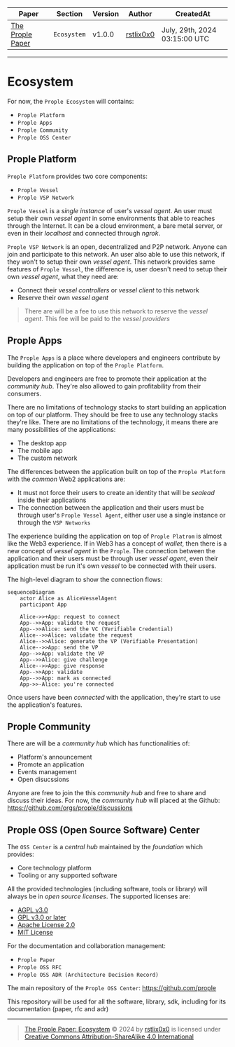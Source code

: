 |   Paper   |   Section |   Version |   Author  |   CreatedAt   |
|   ------- |   ------- |   ------  |   ------  |   ---------   |
|   [The Prople Paper](https://github.com/prople/paper/tree/main/the-prople-paper/v1.0.0)   |   `Ecosystem` | v1.0.0 | [rstlix0x0](https://github.com/rstlix0x0/) |    July, 29th, 2024  03:15:00 UTC

---

# Ecosystem

For now, the `Prople Ecosystem` will contains:

- `Prople Platform`
- `Prople Apps`
- `Prople Community`
- `Prople OSS Center`

## Prople Platform

`Prople Platform` provides two core components:

- `Prople Vessel`
- `Prople VSP Network`

`Prople Vessel` is a *single instance* of user's *vessel agent*. An user must setup their own *vessel agent* in some environments that able to reaches through the Internet. It can be a cloud environment, a bare metal server, or even in their *localhost* and connected through *ngrok*.

`Prople VSP Network` is an open, decentralized and P2P network. Anyone can join and participate to this network. An user also able to use this network, if they won't to setup their own *vessel agent*. This network provides same features of `Prople Vessel`, the difference is, user doesn't need to setup their own *vessel agent*, what they need are:

- Connect their *vessel controllers* or *vessel client* to this network
- Reserve their own *vessel agent* 

> There are will be a fee to use this network to reserve the *vessel agent*. This fee will be paid to the *vessel providers*

## Prople Apps

The `Prople Apps` is a place where developers and engineers contribute by building the application on top of the `Prople Platform`.

Developers and engineers are free to promote their application at the *community hub*. They're also allowed to gain profitability from their consumers.

There are no limitations of technology stacks to start building an application on top of our platform. They should be free to use any technology stacks they're like. There are no limitations of the technology, it means there are many possibilities of the applications:

- The desktop app
- The mobile app
- The custom network

The differences between the application built on top of the `Prople Platform` with the *common* Web2 applications are:

- It must not force their users to create an identity that will be *sealead* inside their applications 
- The connection between the application and their users must be through user's `Prople Vessel Agent`, either user use a single instance or through the `VSP Networks` 

The experience building the application on top of `Prople Platrom` is almost like the Web3 experience. If in Web3 has a concept of *wallet*, then there is a new concept of *vessel agent* in the `Prople`. The connection between the application and their users must be through user *vessel agent*, even their application must be run it's own *vessel* to be connected with their users.

The high-level diagram to show the connection flows:

```mermaid
sequenceDiagram
    actor Alice as AliceVesselAgent
    participant App

    Alice->>+App: request to connect
    App-->>App: validate the request
    App-->>Alice: send the VC (Verifiable Credential) 
    Alice-->>Alice: validate the request
    Alice-->>Alice: generate the VP (Verifiable Presentation)
    Alice-->>App: send the VP
    App-->>App: validate the VP
    App-->>Alice: give challenge
    Alice-->>App: give response
    App-->>App: validate
    App-->>App: mark as connected
    App->>-Alice: you're connected
```

Once users have been *connected* with the application, they're start to use the application's features.

## Prople Community

There are will be a *community hub* which has functionalities of:

- Platform's announcement
- Promote an application
- Events management
- Open disucssions

Anyone are free to join the this *community hub* and free to share and discuss their ideas. For now, the *community hub* will placed at the Github: https://github.com/orgs/prople/discussions 

## Prople OSS (Open Source Software) Center

The `OSS Center` is a *central hub* maintained by the *foundation* which provides:

- Core technology platform
- Tooling or any supported software

All the provided technologies (including software, tools or library) will always be in *open source licenses*. The supported licenses are:

- [AGPL v3.0](https://spdx.org/licenses/AGPL-3.0.html)
- [GPL v3.0 or later](https://spdx.github.io/license-list-data/GPL-3.0-or-later.html)
- [Apache License 2.0](https://spdx.org/licenses/Apache-2.0.html)
- [MIT License](https://spdx.org/licenses/MIT.html)

For the documentation and collaboration management:

- `Prople Paper`
- `Prople OSS RFC`
- `Prople OSS ADR (Architecture Decision Record)`

The main repository of the `Prople OSS Center`: https://github.com/prople

This repository will be used for all the software, library, sdk, including for its documentation (paper, rfc and adr)

---

> [The Prople Paper: Ecosystem](https://github.com/prople/paper/blob/main/the-prople-paper/v1.0.0/ecosystem.md) © 2024 by [rstlix0x0](https://github.com/rstlix0x0/) is licensed under [Creative Commons Attribution-ShareAlike 4.0 International](https://creativecommons.org/licenses/by-sa/4.0/?ref=chooser-v1) 
